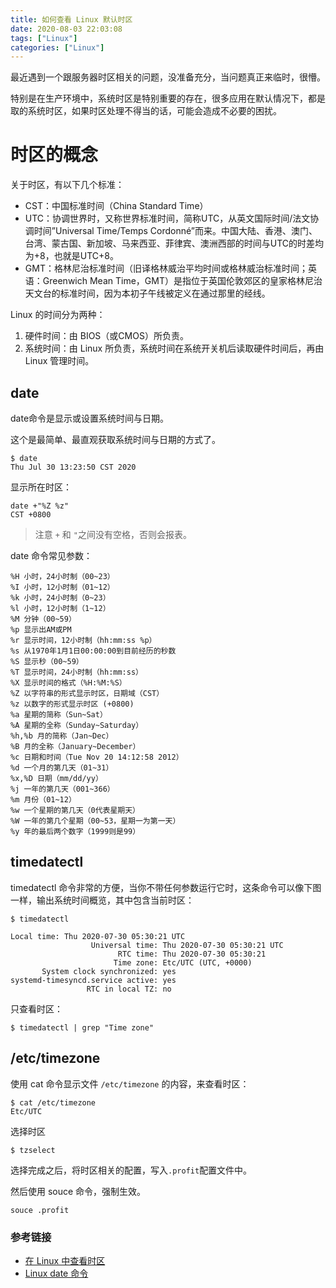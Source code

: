 ```yaml
---
title: 如何查看 Linux 默认时区
date: 2020-08-03 22:03:08
tags: ["Linux"]
categories: ["Linux"]
---
```


最近遇到一个跟服务器时区相关的问题，没准备充分，当问题真正来临时，很懵。

特别是在生产环境中，系统时区是特别重要的存在，很多应用在默认情况下，都是取的系统时区，如果时区处理不得当的话，可能会造成不必要的困扰。

<!-- more -->

# 时区的概念
关于时区，有以下几个标准：
*  CST：中国标准时间（China Standard Time）
*  UTC：协调世界时，又称世界标准时间，简称UTC，从英文国际时间/法文协调时间”Universal Time/Temps Cordonné”而来。中国大陆、香港、澳门、台湾、蒙古国、新加坡、马来西亚、菲律宾、澳洲西部的时间与UTC的时差均为+8，也就是UTC+8。
*  GMT：格林尼治标准时间（旧译格林威治平均时间或格林威治标准时间；英语：Greenwich Mean Time，GMT）是指位于英国伦敦郊区的皇家格林尼治天文台的标准时间，因为本初子午线被定义在通过那里的经线。

Linux 的时间分为两种：
1. 硬件时间：由 BIOS（或CMOS）所负责。
2. 系统时间：由 Linux 所负责，系统时间在系统开关机后读取硬件时间后，再由 Linux 管理时间。

## date
date命令是显示或设置系统时间与日期。

这个是最简单、最直观获取系统时间与日期的方式了。
```
$ date
Thu Jul 30 13:23:50 CST 2020
```

显示所在时区：
```
date +"%Z %z"
CST +0800
```
> 注意 `+` 和 `"`之间没有空格，否则会报表。

date 命令常见参数：
```
%H 小时，24小时制（00~23）
%I 小时，12小时制（01~12）
%k 小时，24小时制（0~23）
%l 小时，12小时制（1~12）
%M 分钟（00~59）
%p 显示出AM或PM
%r 显示时间，12小时制（hh:mm:ss %p）
%s 从1970年1月1日00:00:00到目前经历的秒数
%S 显示秒（00~59）
%T 显示时间，24小时制（hh:mm:ss）
%X 显示时间的格式（%H:%M:%S）
%Z 以字符串的形式显示时区，日期域（CST）
%z 以数字的形式显示时区 (+0800)
%a 星期的简称（Sun~Sat）
%A 星期的全称（Sunday~Saturday）
%h,%b 月的简称（Jan~Dec）
%B 月的全称（January~December）
%c 日期和时间（Tue Nov 20 14:12:58 2012）
%d 一个月的第几天（01~31）
%x,%D 日期（mm/dd/yy）
%j 一年的第几天（001~366）
%m 月份（01~12）
%w 一个星期的第几天（0代表星期天）
%W 一年的第几个星期（00~53，星期一为第一天）
%y 年的最后两个数字（1999则是99）
```

## timedatectl
timedatectl 命令非常的方便，当你不带任何参数运行它时，这条命令可以像下图一样，输出系统时间概览，其中包含当前时区：

```
$ timedatectl

Local time: Thu 2020-07-30 05:30:21 UTC
                  Universal time: Thu 2020-07-30 05:30:21 UTC
                        RTC time: Thu 2020-07-30 05:30:21
                       Time zone: Etc/UTC (UTC, +0000)
       System clock synchronized: yes
systemd-timesyncd.service active: yes
                 RTC in local TZ: no
```

只查看时区：
```
$ timedatectl | grep "Time zone"
```

## /etc/timezone 
使用 cat 命令显示文件 `/etc/timezone` 的内容，来查看时区：

```
$ cat /etc/timezone
Etc/UTC
```

选择时区
```
$ tzselect
```

选择完成之后，将时区相关的配置，写入`.profit`配置文件中。

然后使用 souce 命令，强制生效。
```
souce .profit
```

### 参考链接
* [在 Linux 中查看时区](https://linux.cn/article-7970-1.html)
* [Linux date 命令](https://man.linuxde.net/date)
